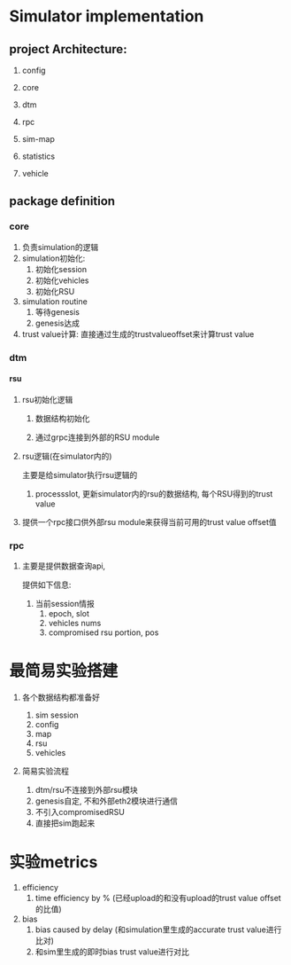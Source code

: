 # Simulator implementation

## project Architecture:

1. config
2. core
3. dtm
4. rpc
5. sim-map

6. statistics

7. vehicle


## package definition

### core

1. 负责simulation的逻辑
2. simulation初始化:
   1. 初始化session
   2. 初始化vehicles
   3. 初始化RSU
3. simulation routine
   1. 等待genesis
   2. genesis达成
4. trust value计算: 直接通过生成的trustvalueoffset来计算trust value

### dtm

#### rsu

1. rsu初始化逻辑

   1. 数据结构初始化

   2. 通过grpc连接到外部的RSU module

2. rsu逻辑(在simulator内的)

   主要是给simulator执行rsu逻辑的

   1. processslot, 更新simulator内的rsu的数据结构, 每个RSU得到的trust value
   
3. 提供一个rpc接口供外部rsu module来获得当前可用的trust value offset值

### rpc

1. 主要是提供数据查询api,

   提供如下信息:

   1. 当前session情报
      1. epoch, slot
      2. vehicles nums
      3. compromised rsu portion, pos





# 最简易实验搭建

1. 各个数据结构都准备好
   1. sim session
   2. config
   3. map
   4. rsu
   5. vehicles

2. 简易实验流程
   1. dtm/rsu不连接到外部rsu模块
   2. genesis自定, 不和外部eth2模块进行通信
   3. 不引入compromisedRSU
   4. 直接把sim跑起来



# 实验metrics

1. efficiency
   1. time efficiency by % (已经upload的和没有upload的trust value offset的比值)
2. bias
   1. bias caused by delay (和simulation里生成的accurate trust value进行比对)
   2. 和sim里生成的即时bias trust value进行对比